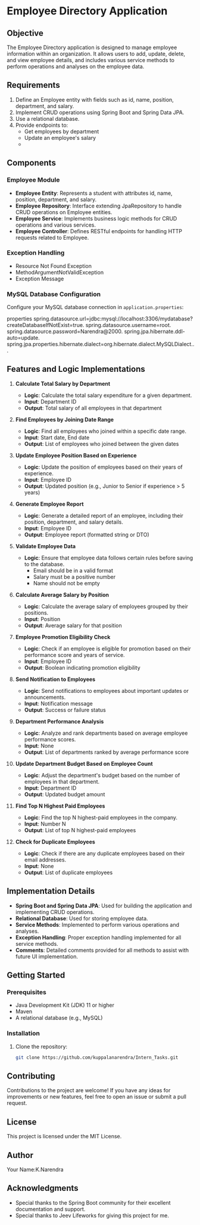 # Employee Directory Application

## Objective
The Employee Directory application is designed to manage employee information within an organization. It allows users to add, update, delete, and view employee details, and includes various service methods to perform operations and analyses on the employee data.

## Requirements

1. Define an Employee entity with fields such as id, name, position, department, and salary.
2. Implement CRUD operations using Spring Boot and Spring Data JPA.
3. Use a relational database.
4. Provide endpoints to:
   - Get employees by department
   - Update an employee's salary
   - 
## Components
### Employee Module

- **Employee Entity**: Represents a student with attributes id, name, position, department, and salary.
- **Employee Repository**: Interface extending JpaRepository to handle CRUD operations on Employee entities.
- **Employee Service**: Implements business logic methods for CRUD operations and various services.
- **Employee Controller**: Defines RESTful endpoints for handling HTTP requests related to Employee.

### Exception Handling
  * Resource Not Found Exception
  * MethodArgumentNotValidException
  * Exception Message

### MySQL Database Configuration

Configure your MySQL database connection in `application.properties`:

properties
spring.datasource.url=jdbc:mysql://localhost:3306/mydatabase?createDatabaseIfNotExist=true.
spring.datasource.username=root.
spring.datasource.password=Narendra@2000.
spring.jpa.hibernate.ddl-auto=update.
spring.jpa.properties.hibernate.dialect=org.hibernate.dialect.MySQLDialect...


## Features and Logic Implementations

1. **Calculate Total Salary by Department**
   - **Logic**: Calculate the total salary expenditure for a given department.
   - **Input**: Department ID
   - **Output**: Total salary of all employees in that department

2. **Find Employees by Joining Date Range**
   - **Logic**: Find all employees who joined within a specific date range.
   - **Input**: Start date, End date
   - **Output**: List of employees who joined between the given dates

3. **Update Employee Position Based on Experience**
   - **Logic**: Update the position of employees based on their years of experience.
   - **Input**: Employee ID
   - **Output**: Updated position (e.g., Junior to Senior if experience > 5 years)

4. **Generate Employee Report**
   - **Logic**: Generate a detailed report of an employee, including their position, department, and salary details.
   - **Input**: Employee ID
   - **Output**: Employee report (formatted string or DTO)

5. **Validate Employee Data**
   - **Logic**: Ensure that employee data follows certain rules before saving to the database.
     - Email should be in a valid format
     - Salary must be a positive number
     - Name should not be empty

6. **Calculate Average Salary by Position**
   - **Logic**: Calculate the average salary of employees grouped by their positions.
   - **Input**: Position
   - **Output**: Average salary for that position

7. **Employee Promotion Eligibility Check**
   - **Logic**: Check if an employee is eligible for promotion based on their performance score and years of service.
   - **Input**: Employee ID
   - **Output**: Boolean indicating promotion eligibility

8. **Send Notification to Employees**
   - **Logic**: Send notifications to employees about important updates or announcements.
   - **Input**: Notification message
   - **Output**: Success or failure status

9. **Department Performance Analysis**
   - **Logic**: Analyze and rank departments based on average employee performance scores.
   - **Input**: None
   - **Output**: List of departments ranked by average performance score

10. **Update Department Budget Based on Employee Count**
    - **Logic**: Adjust the department's budget based on the number of employees in that department.
    - **Input**: Department ID
    - **Output**: Updated budget amount

11. **Find Top N Highest Paid Employees**
    - **Logic**: Find the top N highest-paid employees in the company.
    - **Input**: Number N
    - **Output**: List of top N highest-paid employees

12. **Check for Duplicate Employees**
    - **Logic**: Check if there are any duplicate employees based on their email addresses.
    - **Input**: None
    - **Output**: List of duplicate employees

## Implementation Details

- **Spring Boot and Spring Data JPA**: Used for building the application and implementing CRUD operations.
- **Relational Database**: Used for storing employee data.
- **Service Methods**: Implemented to perform various operations and analyses.
- **Exception Handling**: Proper exception handling implemented for all service methods.
- **Comments**: Detailed comments provided for all methods to assist with future UI implementation.

## Getting Started

### Prerequisites
- Java Development Kit (JDK) 11 or higher
- Maven
- A relational database (e.g., MySQL)

### Installation
1. Clone the repository:
   ```sh
   git clone https://github.com/kuppalanarendra/Intern_Tasks.git

## Contributing
Contributions to the project are welcome! If you have any ideas for improvements or new features, feel free to open an issue or submit a pull request.

## License
  This project is licensed under the MIT License.
  
## Author
Your Name:K.Narendra

## Acknowledgments
  * Special thanks to the Spring Boot community for their excellent documentation and 
  support.
  * Special thanks to Jeev Lifeworks for giving this project for me.

